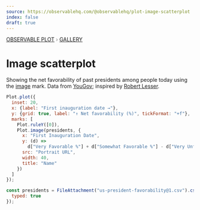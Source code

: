 ```yaml
---
source: https://observablehq.com/@observablehq/plot-image-scatterplot
index: false
draft: true
---
```


<div style="color: grey; font: 13px/25.5px var(--sans-serif); text-transform: uppercase;"><h1 style="display: none;">Plot: Image scatterplot</h1><a href="/plot">Observable Plot</a> › <a href="/@observablehq/plot-gallery">Gallery</a></div>

# Image scatterplot

Showing the net favorability of past presidents among people today using the [image](https://observablehq.com/plot/marks/image) mark. Data from [YouGov](https://today.yougov.com/topics/politics/articles-reports/2021/07/27/most-and-least-popular-us-presidents-according-ame); inspired by [Robert Lesser](https://observablehq.com/@rlesser/when-presidents-fade-away).

```js echo
Plot.plot({
  inset: 20,
  x: {label: "First inauguration date →"},
  y: {grid: true, label: "↑ Net favorability (%)", tickFormat: "+f"},
  marks: [
    Plot.ruleY([0]),
    Plot.image(presidents, {
      x: "First Inauguration Date",
      y: (d) =>
        d["Very Favorable %"] + d["Somewhat Favorable %"] - d["Very Unfavorable %"] - d["Somewhat Unfavorable %"],
      src: "Portrait URL",
      width: 40,
      title: "Name"
    })
  ]
});
```

```js echo
const presidents = FileAttachment("us-president-favorability@1.csv").csv({
  typed: true
});
```
